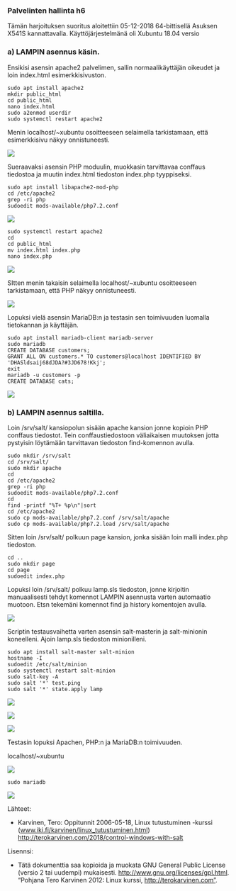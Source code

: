 ### Palvelinten hallinta h6

Tämän harjoituksen suoritus aloitettiin 05-12-2018 64-bittisellä Asuksen X541S kannattavalla. Käyttöjärjestelmänä oli Xubuntu 18.04 versio



### a) LAMPIN asennus käsin.

Ensikisi asensin apache2 palvelimen, sallin normaalikäyttäjän oikeudet ja loin index.html esimerkkisivuston.

    sudo apt install apache2
    mkdir public_html
    cd public_html
    nano index.html
    sudo a2enmod userdir
    sudo systemctl restart apache2
    
Menin localhost/~xubuntu osoitteeseen selaimella tarkistamaan, että esimerkkisivu näkyy onnistuneesti.

    
![](https://nikokulmanen319121420.files.wordpress.com/2018/12/screenshot_2018-12-05_02-32-54.png?w=770)

Sueraavaksi asensin PHP moduulin, muokkasin tarvittavaa conffaus tiedostoa ja muutin index.html tiedoston index.php tyyppiseksi.

    sudo apt install libapache2-mod-php
    cd /etc/apache2
    grep -ri php
    sudoedit mods-available/php7.2.conf
    
    
![](https://nikokulmanen319121420.files.wordpress.com/2018/12/screenshot_2018-12-05_02-37-04.png)
    
    sudo systemctl restart apache2
    cd
    cd public_html
    mv index.html index.php
    nano index.php


![](https://nikokulmanen319121420.files.wordpress.com/2018/12/screenshot_2018-12-05_02-39-55.png)
    
SItten menin takaisin selaimella localhost/~xubuntu osoitteeseen tarkistamaan, että PHP näkyy onnistuneesti.

![](https://nikokulmanen319121420.files.wordpress.com/2018/12/screenshot_2018-12-05_02-40-20.png)

Lopuksi vielä asensin MariaDB:n ja testasin sen toimivuuden luomalla tietokannan ja käyttäjän.

    sudo apt install mariadb-client mariadb-server
    sudo mariadb
    CREATE DATABASE customers;
    GRANT ALL ON customers.* TO customers@localhost IDENTIFIED BY 'DHASldsaij68dJDA?#3JD678!Kkj';
    exit
    mariadb -u customers -p
    CREATE DATABASE cats;
    
![](https://nikokulmanen319121420.files.wordpress.com/2018/12/screenshot_2018-12-05_02-49-57.png?w=770)


### b) LAMPIN asennus saltilla.


Loin /srv/salt/ kansiopolun sisään apache kansion jonne kopioin PHP conffaus tiedostot. Tein conffaustiedostoon väliaikaisen muutoksen jotta pystyisin löytämään tarvittavan tiedoston find-komennon avulla.

    sudo mkdir /srv/salt
    cd /srv/salt/
    sudo mkdir apache
    cd
    cd /etc/apache2
    grep -ri php
    sudoedit mods-available/php7.2.conf
    cd
    find -printf "%T+ %p\n"|sort
    cd /etc/apache2
    sudo cp mods-available/php7.2.conf /srv/salt/apache
    sudo cp mods-available/php7.2.load /srv/salt/apache
   
   
Sitten loin /srv/salt/ polkuun page kansion, jonka sisään loin malli index.php tiedoston. 

    cd ..
    sudo mkdir page
    cd page
    sudoedit index.php
   
Lopuksi loin /srv/salt/ polkuu lamp.sls tiedoston, jonne kirjoitin manuaalisesti tehdyt komennot LAMPIN asennusta varten automaatio muotoon. Etsn tekemäni komennot find ja history komentojen avulla.

![](https://nikokulmanen319121420.files.wordpress.com/2018/12/screenshot_2018-12-05_03-23-23.png)

Scriptin testausvaihetta varten asensin salt-masterin ja salt-minionin koneelleni. Ajoin lamp.sls tiedoston minionilleni.

    sudo apt install salt-master salt-minion
    hostname -I
    sudoedit /etc/salt/minion
    sudo systemctl restart salt-minion
    sudo salt-key -A
    sudo salt '*' test.ping
    sudo salt '*' state.apply lamp
    
![](https://nikokulmanen319121420.files.wordpress.com/2018/12/screenshot_2018-12-05_03-24-23.png)

![](https://nikokulmanen319121420.files.wordpress.com/2018/12/screenshot_2018-12-05_03-24-56.png)

![](https://nikokulmanen319121420.files.wordpress.com/2018/12/screenshot_2018-12-05_03-25-21.png)

Testasin lopuksi Apachen, PHP:n ja MariaDB:n toimivuuden.

localhost/~xubuntu

![](https://nikokulmanen319121420.files.wordpress.com/2018/12/screenshot_2018-12-05_04-37-01.png)

    sudo mariadb
    
![](https://nikokulmanen319121420.files.wordpress.com/2018/12/screenshot_2018-12-05_03-25-50.png)



Lähteet: 

- Karvinen, Tero: Oppitunnit 2006-05-18, Linux tutustuminen -kurssi (www.iki.fi/karvinen/linux_tutustuminen.html)
http://terokarvinen.com/2018/control-windows-with-salt

Lisennsi:

- Tätä dokumenttia saa kopioida ja muokata GNU General Public License (versio 2 tai uudempi) mukaisesti. http://www.gnu.org/licenses/gpl.html.
“Pohjana Tero Karvinen 2012: Linux kurssi, http://terokarvinen.com”.
